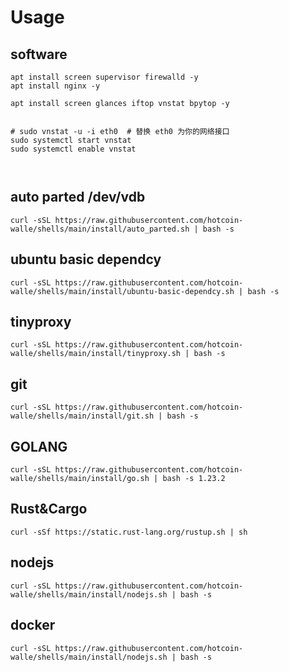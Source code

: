 # Usage

## software
```
apt install screen supervisor firewalld -y
apt install nginx -y

apt install screen glances iftop vnstat bpytop -y


# sudo vnstat -u -i eth0  # 替换 eth0 为你的网络接口
sudo systemctl start vnstat
sudo systemctl enable vnstat



```

## auto parted /dev/vdb
```
curl -sSL https://raw.githubusercontent.com/hotcoin-walle/shells/main/install/auto_parted.sh | bash -s 

```


## ubuntu basic dependcy
```
curl -sSL https://raw.githubusercontent.com/hotcoin-walle/shells/main/install/ubuntu-basic-dependcy.sh | bash -s 
```

## tinyproxy
```
curl -sSL https://raw.githubusercontent.com/hotcoin-walle/shells/main/install/tinyproxy.sh | bash -s 
```



## git
``` shell
curl -sSL https://raw.githubusercontent.com/hotcoin-walle/shells/main/install/git.sh | bash -s 
```


## GOLANG
```
curl -sSL https://raw.githubusercontent.com/hotcoin-walle/shells/main/install/go.sh | bash -s 1.23.2

```

## Rust&Cargo
```
curl -sSf https://static.rust-lang.org/rustup.sh | sh
```

## nodejs
```
curl -sSL https://raw.githubusercontent.com/hotcoin-walle/shells/main/install/nodejs.sh | bash -s 
```

## docker
```
curl -sSL https://raw.githubusercontent.com/hotcoin-walle/shells/main/install/nodejs.sh | bash -s 
```

